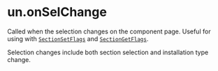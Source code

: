 # un.onSelChange

Called when the selection changes on the component page. Useful for using with [`SectionSetFlags`][1] and [`SectionGetFlags`][2].

Selection changes include both section selection and installation type change.

[1]: ../Reference/SectionSetFlags.md
[2]: ../Reference/SectionGetFlags.md
